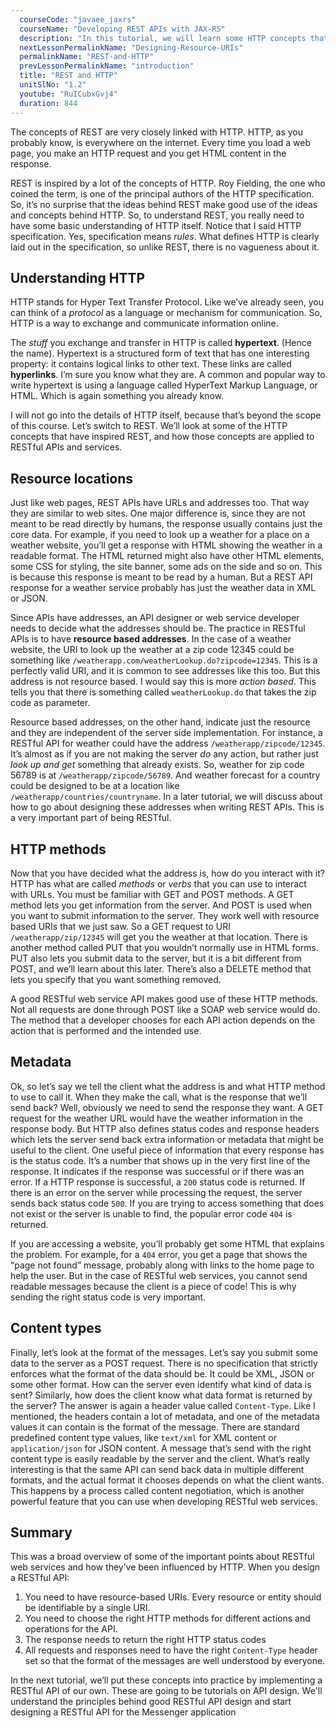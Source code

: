 ```yaml
---
  courseCode: "javaee_jaxrs"
  courseName: "Developing REST APIs with JAX-RS"
  description: "In this tutorial, we will learn some HTTP concepts that have influenced REST."
  nextLessonPermalinkName: "Designing-Resource-URIs"
  permalinkName: "REST-and-HTTP"
  prevLessonPermalinkName: "introduction"
  title: "REST and HTTP"
  unitSlNo: "1.2"
  youtube: "RuICubxGvj4"
  duration: 844
---
```


The concepts of REST are very closely linked with HTTP. HTTP, as you probably know, is everywhere on the internet. Every time you load a web page, you make an HTTP request and you get HTML content in the response.

REST is inspired by a lot of the concepts of HTTP. Roy Fielding, the one who coined the term, is one of the principal authors of the HTTP specification. So, it’s no surprise that the ideas behind REST make good use of the ideas and concepts behind HTTP. So, to understand REST, you really need to have some basic understanding of HTTP itself. Notice that I said HTTP specification. Yes, specification means _rules_. What defines HTTP is clearly laid out in the specification, so unlike REST, there is no vagueness about it.

## Understanding HTTP

HTTP stands for Hyper Text Transfer Protocol. Like we’ve already seen, you can think of a _protocol_ as a language or mechanism for communication. So, HTTP is a way to exchange and communicate information online.

The _stuff_ you exchange and transfer in HTTP is called **hypertext**. (Hence the name). Hypertext is a structured form of text that has one interesting property: it contains logical links to other text. These links are called **hyperlinks**. I’m sure you know what they are. A common and popular way to write hypertext is using a language called HyperText Markup Language, or HTML. Which is again something you already know.

I will not go into the details of HTTP itself, because that’s beyond the scope of this course. Let’s switch to REST. We’ll look at some of the HTTP concepts that have inspired REST, and how those concepts are applied to RESTful APIs and services.

## Resource locations

Just like web pages, REST APIs have URLs and addresses too. That way they are similar to web sites. One major difference is, since they are not meant to be read directly by humans, the response usually contains just the core data. For example, if you need to look up a weather for a place on a weather website, you’ll get a response with HTML showing the weather in a readable format. The HTML returned might also have other HTML elements, some CSS for styling, the site banner, some ads on the side and so on. This is because this response is meant to be read by a human. But a REST API response for a weather service probably has just the weather data in XML or JSON.

Since APIs have addresses, an API designer or web service developer needs to decide what the addresses should be. The practice in RESTful APIs is to have **resource based addresses**. In the case of a weather website, the URI to look up the weather at a zip code 12345 could be something like `/weatherapp.com/weatherLookup.do?zipcode=12345`. This is a perfectly valid URI, and it is common to see addresses like this too. But this address is not resource based. I would say this is more _action based_. This tells you that there is something called `weatherLookup.do` that takes the zip code as parameter. 

Resource based addresses, on the other hand, indicate just the resource and they are independent of the server side implementation. For instance, a RESTful API for weather could have the address `/weatherapp/zipcode/12345`. It’s almost as if you are not making the server _do_ any action, but rather just _look up and get_ something that already exists. So, weather for zip code 56789 is at `/weatherapp/zipcode/56789`. And weather forecast for a country could be designed to be at a location like `/weatherapp/countries/countryname`. In a later tutorial, we will discuss about how to go about designing these addresses when writing REST APIs. This is a very important part of being RESTful.

## HTTP methods

Now that you have decided what the address is, how do you interact with it? HTTP has what are called _methods_ or _verbs_ that you can use to interact with URLs. You must be familiar with GET and POST methods. A GET method lets you get information from the server. And POST is used when you want to submit information to the server. They work well with resource based URIs that we just saw. So a GET request to URI `/weatherapp/zip/12345` will get you the weather at that location. There is another method called PUT that you wouldn’t normally use in HTML forms. PUT also lets you submit data to the server, but it is a bit different from POST, and we’ll learn about this later. There’s also a DELETE method that lets you specify that you want something removed.

A good RESTful web service API makes good use of these HTTP methods. Not all requests are done through POST like a SOAP web service would do. The method that a developer chooses for each API action depends on the action that is performed and the intended use. 

## Metadata

Ok, so let’s say we tell the client what the address is and what HTTP method to use to call it. When they make the call, what is the response that we’ll send back? Well, obviously we need to send the response they want. A GET request for the weather URL would have the weather information in the response body. But HTTP also defines status codes and response headers which lets the server send back extra information or metadata that might be useful to the client. One useful piece of information that every response has is the status code. It’s a number that shows up in the very first line of the response. It indicates if the response was successful or if there was an error. If a HTTP response is successful, a `200` status code is returned. If there is an error on the server while processing the request, the server sends back status code `500`. If you are trying to access something that does not exist or the server is unable to find, the popular error code `404` is returned. 

If you are accessing a website, you’ll probably get some HTML that explains the problem. For example, for a `404` error, you get a page that shows the “page not found” message, probably along with links to the home page to help the user. But in the case of RESTful web services, you cannot send readable messages because the client is a piece of code! This is why sending the right status code is very important. 

## Content types

Finally, let’s look at the format of the messages. Let’s say you submit some data to the server as a POST request. There is no specification that strictly enforces what the format of the data should be. It could be XML, JSON or some other format. How can the server even identify what kind of data is sent? Similarly, how does the client know what data format is returned by the server? The answer is again a header value called `Content-Type`. Like I mentioned, the headers contain a lot of metadata, and one of the metadata values it can contain is the format of the message. There are standard predefined content type values, like `text/xml` for XML content or `application/json` for JSON content. A message that’s send with the right content type is easily readable by the server and the client. What’s really interesting is that the same API can send back data in multiple different formats, and the actual format it chooses depends on what the client wants. This happens by a process called content negotiation, which is another powerful feature that you can use when developing RESTful web services.

## Summary

This was a broad overview of some of the important points about RESTful web services and how they’ve been influenced by HTTP. When you design a RESTful API:

1. You need to have resource-based URIs. Every resource or entity should be identifiable by a single URI.
2. You need to choose the right HTTP methods for different actions and operations for the API.
3. The response needs to return the right HTTP status codes
4. All requests and responses need to have the right `Content-Type` header set so that the format of the messages are well understood by everyone.

In the next tutorial, we’ll put these concepts into practice by implementing a RESTful API of our own. These are going to be tutorials on API design. We'll understand the principles behind good RESTful API design and start designing a RESTful API for the Messenger application